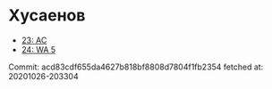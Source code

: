 # Хусаенов
- [23: AC](23.md)
- [24: WA 5](24.md)

Commit: acd83cdf655da4627b818bf8808d7804f1fb2354
 fetched at: 20201026-203304
